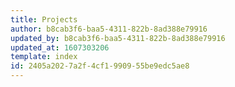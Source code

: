 ```yaml
---
title: Projects
author: b8cab3f6-baa5-4311-822b-8ad388e79916
updated_by: b8cab3f6-baa5-4311-822b-8ad388e79916
updated_at: 1607303206
template: index
id: 2405a202-7a2f-4cf1-9909-55be9edc5ae8
---
```

